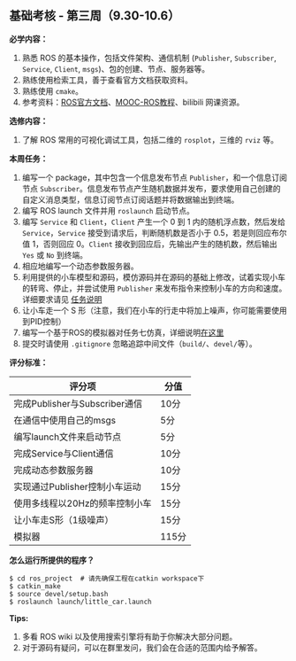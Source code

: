## 基础考核 - 第三周（9.30-10.6）

**必学内容：**

1. 熟悉 ROS 的基本操作，包括文件架构、通信机制 (`Publisher`, `Subscriber`, `Service`, `Client`, `msgs`)、包的创建、节点、服务器等。
2. 熟练使用检索工具，善于查看官方文档获取资料。
3. 熟练使用 `cmake`。
4. 参考资料：[ROS官方文档](http://wiki.ros.org/cn)、[MOOC-ROS教程](https://www.icourse163.org/course/ISCAS-1002580008)、bilibili 网课资源。

**选修内容：**

1. 了解 ROS 常用的可视化调试工具，包括二维的 `rosplot`，三维的 `rviz` 等。

**本周任务：**

1. 编写一个 package，其中包含一个信息发布节点 `Publisher`，和一个信息订阅节点 `Subscriber`。信息发布节点产生随机数据并发布，要求使用自己创建的自定义消息类型，信息订阅节点订阅话题并将数据输出到终端。
2. 编写 ROS launch 文件并用 `roslaunch` 启动节点。
3. 编写 `Service` 和 `Client`，`Client` 产生一个 0 到 1 内的随机浮点数，然后发给 `Service`，`Service` 接受到请求后，判断随机数是否小于 0.5，若是则回应布尔值 1，否则回应 0。`Client` 接收到回应后，先输出产生的随机数，然后输出 `Yes` 或 `No` 到终端。
4. 相应地编写一个动态参数服务器。
5. 利用提供的小车模型和源码，模仿源码并在源码的基础上修改，试着实现小车的转弯、停止，并尝试使用 `Publisher` 来发布指令来控制小车的方向和速度。详细要求请见 [任务说明](https://github.com/SYSU-AERO-SWIFT/tutorial_2019/blob/master/tasks/week3/task3_description.md)
6. 让小车走一个 S 形（注意，我们在小车的行走中将加上噪声，你可能需要使用到PID控制）
7. 编写一个基于ROS的模拟器对任务七仿真，详细说明[在这里](https://github.com/SYSU-AERO-SWIFT/tutorial_2020/blob/master/tasks/week3/project_description.md)
8. 提交时请使用 `.gitignore` 忽略追踪中间文件（`build/`、`devel/`等）。

**评分标准：**

| 评分项                         | 分值  |
| ------------------------------ | ----- |
| 完成Publisher与Subscriber通信  | 10分  |
| 在通信中使用自己的msgs         | 5分   |
| 编写launch文件来启动节点       | 5分   |
| 完成Service与Client通信        | 10分  |
| 完成动态参数服务器             | 10分  |
| 实现通过Publisher控制小车运动  | 15分  |
| 使用多线程以20Hz的频率控制小车 | 15分  |
| 让小车走S形（1级噪声）         | 15分  |
| 模拟器                         | 115分 |

**怎么运行所提供的程序？**

```shell
$ cd ros_project  # 请先确保工程在catkin workspace下
$ catkin_make  
$ source devel/setup.bash
$ roslaunch launch/little_car.launch
```

**Tips:**

1. 多看 ROS wiki 以及使用搜索引擎将有助于你解决大部分问题。
2. 对于源码有疑问，可以在群里发问，我们会在合适的范围内给予解答。
